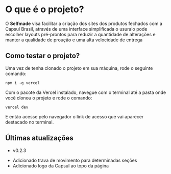 # O que é o projeto?

O <strong>Selfmade</strong> visa facilitar a criação dos sites dos produtos fechados com a Capsul Brasil, através de uma interface simplificada o usuraio pode escolher layouts pré-prontos para reduzir a quantidade de alterações e manter a qualidade de proução e uma alta velocidade de entrega

## Como testar o projeto?

Uma vez de tenha clonado o projeto em sua máquina, rode o seguinte comando: 

    npm i -g vercel

Com o pacote da Vercel instalado, navegue com o terminal até a pasta onde você clonou o projeto e rode o comando:

    vercel dev

E então acesse pelo navegador o link de acesso que vai aparecer destacado no terminal.

## Últimas atualizações

- v0.2.3
* Adicionado trava de movimento para determinadas seções
* Adicionado logo da Capsul ao topo da página